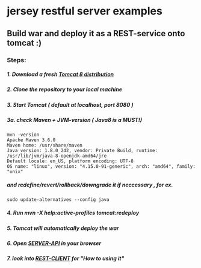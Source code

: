 # jersey restful server examples 
## Build war and deploy it as a REST-service onto tomcat :)

### Steps:

##### 1. Download a fresh [Tomcat 8 distribution](https://tomcat.apache.org/download-80.cgi)
##### 2. Clone the repository to your local machine
##### 3. Start Tomcat ( default at localhost,  port 8080 )
##### 3a. check Maven + JVM-version ( Java8 is a MUST!)
```
mvn -version
Apache Maven 3.6.0
Maven home: /usr/share/maven
Java version: 1.8.0_242, vendor: Private Build, runtime: /usr/lib/jvm/java-8-openjdk-amd64/jre
Default locale: en_US, platform encoding: UTF-8
OS name: "linux", version: "4.15.0-91-generic", arch: "amd64", family: "unix"
```
##### and redefine/revert/rollback/downgrade it if neccessary , for ex.

```
sudo update-alternatives --config java

```

##### 4. Run mvn -X help:active-profiles tomcat:redeploy
##### 5. Tomcat will automatically deploy the war
##### 6. Open [SERVER-API][] in your browser
##### 7. look into [REST-CLIENT][] for "How to using it"


[SERVER-API]: http://localhost:8080/jersey-restful-server-example/
[REST-CLIENT]: https://github.com/edcompass/jersey-restful-client-examples
